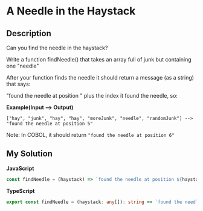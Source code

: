 # A Needle in the Haystack

## Description

Can you find the needle in the haystack?

Write a function findNeedle() that takes an array full of junk but containing one "needle"

After your function finds the needle it should return a message (as a string) that says:

"found the needle at position " plus the index it found the needle, so:

**Example(Input --> Output)**

```
["hay", "junk", "hay", "hay", "moreJunk", "needle", "randomJunk"] --> "found the needle at position 5"
```

Note: In COBOL, it should return `"found the needle at position 6"`

## My Solution

**JavaScript**

```js
const findNeedle = (haystack) => `found the needle at position ${haystack.indexOf('needle')}`;
```

**TypeScript**

```ts
export const findNeedle = (haystack: any[]): string => `found the needle at position ${haystack.indexOf('needle')}`;
```
